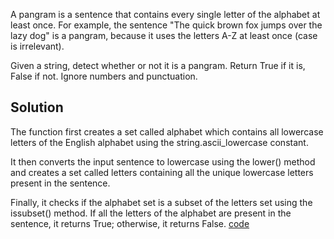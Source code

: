 A pangram is a sentence that contains every single letter of the alphabet at least once. For example, the sentence "The quick brown fox jumps over the lazy dog" is a pangram, because it uses the letters A-Z at least once (case is irrelevant).

Given a string, detect whether or not it is a pangram. Return True if it is, False if not. Ignore numbers and punctuation.

## Solution
The function first creates a set called alphabet which contains all lowercase letters of the English alphabet using the string.ascii_lowercase constant.

It then converts the input sentence to lowercase using the lower() method and creates a set called letters containing all the unique lowercase letters present in the sentence.

Finally, it checks if the alphabet set is a subset of the letters set using the issubset() method. If all the letters of the alphabet are present in the sentence, it returns True; otherwise, it returns False.
[code](https://github.com/kihuni/CodeWars_problems/blob/main/pangram/pangram.py)
